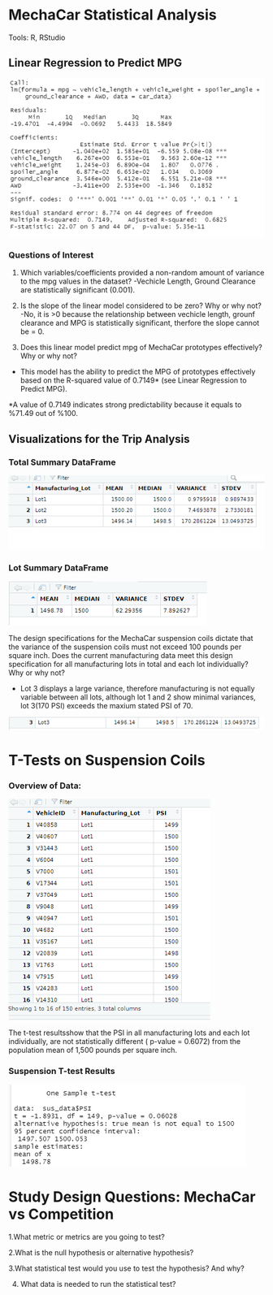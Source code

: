 # MechaCar Statistical Analysis

Tools: R, RStudio

## Linear Regression to Predict MPG
 ![](https://github.com/MarielaKaradzhova/MechaCar_Statistical_Analysis/blob/main/resources/mpg_regression.png)
 
### Questions of Interest

 1. Which variables/coefficients provided a non-random amount of variance to the mpg values in the dataset?
    -Vechicle Length, Ground Clearance are statistically significant (0.001).
    
 2. Is the slope of the linear model considered to be zero? Why or why not?
  -No, it is >0 because the relationship between vechicle length, grounf clearance and MPG is statistically significant, therfore the slope cannot be = 0.
  
 3. Does this linear model predict mpg of MechaCar prototypes effectively? Why or why not?
  - This model has the ability to predict the MPG of prototypes effectively based on the R-squared value of 0.7149* (see Linear Regression to Predict MPG). 
  
  *A value of 0.7149 indicates strong predictability because it equals to %71.49 out of %100.
 
 
## Visualizations for the Trip Analysis


### Total Summary DataFrame

 ![](https://github.com/MarielaKaradzhova/MechaCar_Statistical_Analysis/blob/main/resources/total_lot.png)
 
 
 ### Lot Summary DataFrame
 
 ![](https://github.com/MarielaKaradzhova/MechaCar_Statistical_Analysis/blob/main/resources/total_sum.png)



The design specifications for the MechaCar suspension coils dictate that the variance of the suspension coils must not exceed 100 pounds per square inch. Does the current manufacturing data meet this design specification for all manufacturing lots in total and each lot individually? Why or why not?

 - Lot 3 displays a large variance, therefore manufacturing is not equally variable between all lots, although lot 1 and 2 show minimal variances,  lot 3(170 PSI) exceeds the maxium stated PSI of 70.

 ![](https://github.com/MarielaKaradzhova/MechaCar_Statistical_Analysis/blob/main/resources/lot_3.png)



# T-Tests on Suspension Coils
### Overview of Data:



![](https://github.com/MarielaKaradzhova/MechaCar_Statistical_Analysis/blob/main/resources/susp_data.png)



The t-test resultsshow that the PSI in all manufacturing lots and each lot individually, are not statistically different ( p-value = 0.6072) from the population mean of 1,500 pounds per square inch.

### Suspension T-test Results
![](https://github.com/MarielaKaradzhova/MechaCar_Statistical_Analysis/blob/main/resources/susp_test.png)
 



# Study Design Questions: MechaCar vs Competition
 1.What metric or metrics are you going to test?
 
 
 2.What is the null hypothesis or alternative hypothesis?
 
 
 3.What statistical test would you use to test the hypothesis? And why?
 
 
 4. What data is needed to run the statistical test?
